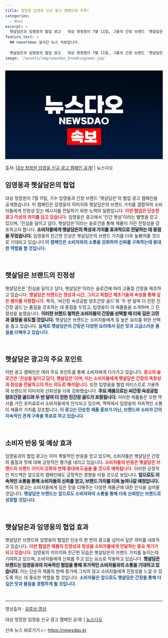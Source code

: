 ```yaml
---
title: 청정원 임영웅 신규 광고 캠페인에 주목!
categories:
  - News
excerpt: >
  햇살담은과 임영웅의 협업 광고   대상 청정원이 7월 11일, 그들의 간장 브랜드 '햇살담은'과 가수 임영웅…
feature_text: >
  ## navernews 실시간 뉴스 속보입니다.

  햇살담은과 임영웅의 협업 광고   대상 청정원이 7월 11일, 그들의 간장 브랜드 '햇살담은'과 가수 임영웅…
image: '/assets/img/newsdao_breakingnews.jpg'
---
```


![뉴스다오 속보](/assets/img/newsdao_breakingnews.jpg)

<p>출처: <a href="https://newsdao.kr/4741" rel="dofollow">대상 청정원 임영웅 신규 광고 캠페인 공개!</a> | 뉴스다오</p>

<h2 data-ke-size="size26">임영웅과 햇살담은의 협업</h2>

<p data-ke-size="size16">대상 청정원이 7월 11일, 가수 임영웅과 간장 브랜드 '햇살담은'의 협업 광고 캠페인을 공개했습니다. 이 캠페인은 임영웅의 이미지와 햇살담은의 브랜드 가치를 결합하여 소비자들에게 진정성 있는 메시지를 전달하기 위한 노력의 일환입니다. <b><span style="color: #ee2323;">이번 협업은 단순한 광고 이상의 의미를 담고 있습니다.</span></b> 임영웅은 광고에서 '인간 햇살'이라는 별명을 갖고 있으며, '진심을 달이고 담다, 햇살담은'이라는 슬로건을 통해 제품이 가진 진정성을 강조하고자 합니다. <b><span style="background-color: #21538527;">소비자들에게 햇살담은의 특성과 가치를 효과적으로 전달하는 데 중점을 두었습니다.</span></b> 임영웅의 친근한 인상은 햇살담은의 브랜드 가치를 더욱 높墌여줄 것으로 기대되고 있습니다.<b><span style="color: #1a5490;">이 캠페인은 소비자와의 소통을 강화하여 신뢰를 구축하는데 중대한 역할을 할 것입니다.</span></b></p>

<p data-ke-size="size16">&nbsp;</p>

<h2 data-ke-size="size26">햇살담은 브랜드의 진정성</h2>

<p data-ke-size="size16">햇살담은은 '진심을 달이고 담다, 햇살담은'이라는 슬로건에 따라 고품질 간장을 제조하고 있습니다. <b><span style="color: #ee2323;">햇살담은 브랜드는 정성과 시간, 그리고 최첨단 제조기술과 숙성을 통해 깊은 풍미를 자랑합니다.</span></b> 특히, '씨간장 숙성공법 양조간장 골드'와 '두 번 달여 더 진한 진간장 골드'는 품질을 강조하는 데 중점을 두었고, 임영웅이 이 제품들을 소개하며 그 진정성을 높였습니다. <b><span style="background-color: #21538527;">이러한 브랜드 철학은 소비자들이 간장을 선택할 때 더욱 깊은 고민과 결정을 유도할 것입니다.</span></b> 햇살담은 브랜드는 소비자들에게 질 높은 요리를 위한 선택을 돕고 있습니다. <b><span style="color: #1a5490;">실제로 햇살담은의 간장은 다양한 요리에서 깊은 맛과 고급스러운 품질을 더해주고 있습니다.</span></b></p>

<p data-ke-size="size16">&nbsp;</p>

<h2 data-ke-size="size26">햇살담은 광고의 주요 포인트</h2>

<p data-ke-size="size16">이번 광고 캠페인은 여러 주요 포인트를 통해 소비자에게 다가가고 있습니다. <b><span style="color: #ee2323;">광고의 슬로건은 '진심을 달이고 담다, 햇살담은'이며, 이는 소비자들에게 햇살담은 간장의 독창성과 정성을 전달하고자 하는 의도로 해석됩니다.</span></b> 또한 임영웅을 협업 아티스트로 기용하여 브랜드의 이미지와 신뢰성을 더욱 강화했습니다. <b><span style="background-color: #21538527;">주요 제품으로는 씨간장 숙성공법 양조간장 골드와 두 번 달여 더 진한 진간장 골드가 포함됩니다.</span></b> 이러한 제품들은 오랜 역사를 가진 조미료로서 소비자들에게 인식되고 있으며, 맥락에서 임영웅의 지속적인 소통이 제품의 가치를 강조합니다. <b><span style="color: #1a5490;">이 광고는 단순한 제품 홍보가 아닌, 브랜드와 소비자 간의 지속적인 관계 구축을 목표로 하고 있습니다.</span></b></p>

<p data-ke-size="size16">&nbsp;</p>

<h2 data-ke-size="size26">소비자 반응 및 예상 효과</h2>

<p data-ke-size="size16">임영웅과의 협업 광고는 이미 폭발적인 반응을 얻고 있으며, 소비자들은 햇살담은 간장의 품질과 맛에 대해 긍정적인 평가를 내리고 있습니다. <b><span style="color: #ee2323;">소비자들의 반응은 햇살담은 브랜드의 브랜드 이미지 강화와 판매 증대에 도움을 줄 것으로 예측됩니다.</span></b> 이러한 긍정적인 피드백은 앞으로의 캠페인에도 긍정적인 영향을 미칠 것으로 보입니다. <b><span style="background-color: #21538527;">앞으로도 지속적인 소통을 통해 소비자들의 신뢰를 얻고, 브랜드 가치를 더욱 높여나갈 예정입니다.</span></b> 특히 이 광고는 소비자들에게 깊은 맛을 더해주는 다양한 제품군에 대한 인식을 심어줄 것입니다. <b><span style="color: #1a5490;">햇살담은 브랜드는 앞으로도 소비자와의 소통을 통해 더욱 신뢰받는 브랜드로 성장할 것입니다.</span></b></p>

<p data-ke-size="size16">&nbsp;</p>

<h2 data-ke-size="size26">햇살담은과 임영웅의 협업 효과</h2>

<p data-ke-size="size16">햇살담은 브랜드와 임영웅의 협업은 단순히 한 번의 광고를 넘어서 깊은 의미를 내포하고 있습니다. <b><span style="color: #ee2323;">이번 협업은 제품의 진정성과 정성을 소비자들에게 전달하는 중요 계기가 되고 있습니다.</span></b> 임영웅의 이미지와 친근한 모습은 햇살담은의 브랜드 가치를 높이는데 기여하고 있으며, 소비자들에게 신뢰를 주고 있는 요소로 작용하고 있습니다. <b><span style="background-color: #21538527;">햇살담은 브랜드는 임영웅과의 지속적인 협업을 통해 추가적인 소비자들과의 소통을 기대하고 있습니다.</span></b> 이는 단순히 제품의 판매 증가에 그치지 않고 소비자들에게 진정성을 느낄 수 있도록 하는 데 중요한 역할을 할 것입니다. <b><span style="color: #1a5490;">소비자들은 앞으로도 햇살담은 간장을 통해 더 깊은 맛과 품질을 경험하게 될 것입니다.</span></b></p>

<p data-ke-size="size16">&nbsp;</p>

<hr>

<p data-ke-size="size16">영상출처 : <a href="https://youtu.be/m-BOe_M2M_Y">유튜브 영상</a></p>

<p data-ke-size="size16">대상 청정원 임영웅 신규 광고 캠페인 공개! | <a href="https://newsdao.kr/4741">뉴스다오</a></p> 

신속 뉴스 바로가기 👉 <a href="https://newsdao.kr" rel="dofollow">https://newsdao.kr</a>


